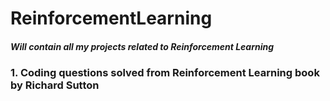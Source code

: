 # ReinforcementLearning
##### Will contain all my projects related to Reinforcement Learning
### 1. Coding questions solved from Reinforcement Learning book by Richard Sutton
